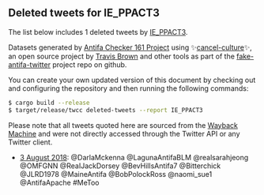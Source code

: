 ## Deleted tweets for IE_PPACT3

The list below includes 1 deleted tweets by
[IE_PPACT3](https://twitter.com/IE_PPACT3).



Datasets generated by [Antifa Checker 161 Project](https://twitter.com/antifacheck161) using ✨[cancel-culture](https://github.com/travisbrown/cancel-culture)✨, an open source project by 
[Travis Brown](https://twitter.com/travisbrown) and other tools as part of the 
[fake-antifa-twitter](https://github.com/antifacheck161/fake-antifa-twitter) project repo on github.

You can create your own updated version of this document by checking out and configuring the
repository and then running the following commands:

```bash
$ cargo build --release
$ target/release/twcc deleted-tweets --report IE_PPACT3
```

Please note that all tweets quoted here are sourced from the
[Wayback Machine](https://web.archive.org) and were not directly accessed through the Twitter API or
any Twitter client.

* [ 3 August 2018](https://web.archive.org/web/20180803024424/https://twitter.com/IE_PPACT3/status/1025210748769718273): @DarlaMckenna @LagunaAntifaBLM @realsarahjeong @OMFGNN @ReaIJackDorsey @BevHillsAntifa7 @Bitterchick @JLRD1978 @MaineAntifa @BobPolockRoss @naomi_sue1 @AntifaApache #MeToo <!--1025210748769718273-->
